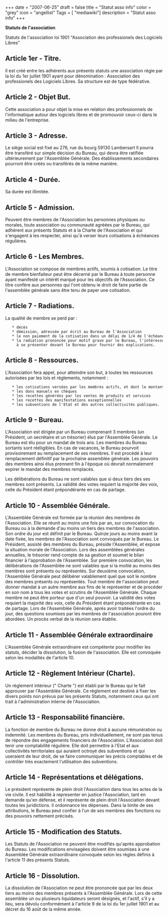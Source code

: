 +++
date = "2007-06-25"
draft = false
title = "Statut asso info"
color = "grey"
icon = "angellist"
Tags = [ "mediawiki"]
description = "Statut asso info"
+++

**Statuts de l'association**

Statuts de l'association loi 1901 "Association des professionels des
Logiciels Libres"

Article 1er - Titre.
--------------------

Il est créé entre les adhérents aux présents statuts une association
régie par la loi du 1er juillet 1901 ayant pour dénomination :
Association des professionels des Logiciels Libres. Sa structure est de
type fédérative.

Article 2 - Objet But.
----------------------

Cette association a pour objet la mise en relation des professionnels de
l'informatique autour des logiciels libres et de promouvoir ceux-ci dans
le milieu de l'entreprise.

Article 3 - Adresse.
--------------------

Le siège social est fixé au 276, rue du bourg 59130 Lambersart Il pourra
être transféré sur simple décision du Bureau, qui devra être ratifiée
ultérieurement par l'Assemblée Générale. Des établissements secondaires
pourront être créés ou transférés de la même manière.

Article 4 - Durée.
------------------

Sa durée est illimitée.

Article 5 - Admission.
----------------------

Peuvent être membres de l'Association les personnes physiques ou
morales, toute association ou communauté agréées par le Bureau, qui
adhèrent aux présents Statuts et à la Charte de l'Association et qui
s'engagent à les respecter, ainsi qu'à verser leurs cotisations à
échéances régulières.

Article 6 - Les Membres.
------------------------

L'Association se compose de membres actifs, soumis à cotisation. Le
titre de membre bienfaiteur peut être décerné par le Bureau à toute
personne ayant manifesté un intérêt marqué pour les objectifs de
l'Association. Ce titre confère aux personnes qui l'ont obtenu le droit
de faire partie de l'assemblée générale sans être tenu de payer une
cotisation.

Article 7 - Radiations.
-----------------------

La qualité de membre se perd par :

       * décès
       * démission, adressée par écrit au Bureau de l'Association
       * le non paiement de la cotisation dans un délai de 1/4 de l'échéance
       * la radiation prononcée pour motif grave par le Bureau, l'intéressé ayant été invité par lettre recommandée
         à se présenter devant le Bureau pour fournir des explications.

Article 8 - Ressources.
-----------------------

L'Association fera appel, pour atteindre son but, à toutes les
ressources autorisées par les lois et règlements, notamment :

       * les cotisations versées par les membres actifs, et dont le montant est fixé chaque année par le Bureau
       * les dons manuels en chèques
       * les recettes générées par les ventes de produits et services
       * les recettes des manifestations exceptionnelles
       * les subventions de l'Etat et des autres collectivités publiques. 

Article 9 - Bureau.
-------------------

L'Association est dirigée par un Bureau comprenant 3 membres (un
Président, un secrétaire et un trésorier) élus par l'Assemblée Générale.
Le Bureau est élu pour un mandat de trois ans. Les membres du Bureau
sortants sont rééligibles. En cas de vacances, le Bureau pourvoit
provisoirement au remplacement de ses membres. Il est procédé à leur
remplacement définitif par la prochaine assemblée générale. Les pouvoirs
des membres ainsi élus prennent fin à l'époque où devrait normalement
expirer le mandat des membres remplacés.

Les délibérations du Bureau ne sont valables que si deux tiers des ses
membres sont présents. La validité des votes requiert la majorité des
voix, celle du Président étant prépondérante en cas de partage.

Article 10 - Assemblée Générale.
--------------------------------

L'Assemblée Générale est formée par la réunion des membres de
l'Association. Elle se réunit au moins une fois par an, sur convocation
du Bureau ou à la demande d'au moins un tiers des membres de
l'association. Son ordre du jour est définit par le Bureau. Quinze jours
au moins avant la date fixée, les membres de l'Association sont
convoqués par le Bureau. Le Président, assisté des membres du Bureau,
préside l'Assemblée, et expose la situation morale de l'Association.
Lors des assemblées générales annuelles, le trésorier rend compte de sa
gestion et soumet le bilan financier à l'approbation de l'Assemblée. Sur
première convocation, les délibérations de l'Assemblée ne sont valables
que si la moitié au moins des membres sont présents ou représentés. Sur
deuxième convocation, l'Assemblée Générale peut délibérer valablement
quel que soit le nombre des membres présents ou représentés. Tout membre
de l'association peut donner mandat à un autre membre aux fins de le
représenter et de procéder en son nom à tous les votes et scrutins de
l'Assemblée Générale. Chaque membre ne peut être porteur que d'un seul
pouvoir. La validité des votes requiert la majorité des voix, celle du
Président étant prépondérante en cas de partage. Lors de l'Assemblée
Générale, après avoir traitées l'ordre du jour, des questions soumises
par les membres de l'association pouront être abordées. Un procès verbal
de la réunion sera établie.

Article 11 - Assemblée Générale extraordinaire
----------------------------------------------

L'Assemblée Générale extraordinaire est compétente pour modifier les
statuts, décider la dissolution, la fusion de l'association. Elle est
convoquée selon les modalités de l'article 10.

Article 12 - Règlement Intérieur (Charte).
------------------------------------------

Un règlement intérieur (" Charte ") est établi par le Bureau qui le fait
approuver par l'Assemblée Générale. Ce règlement est destiné à fixer les
divers points non prévus par les présents Statuts, notamment ceux qui
ont trait à l'administration interne de l'Association.

Article 13 - Responsabilité financière.
---------------------------------------

La fonction de membre du Bureau ne donne droit à aucune rémunération ou
indemnité. Les membres du Bureau, pris individuellement, ne sont pas
tenus de répondre des engagements financiers de l'Association.
L'Association doit tenir une comptabilité régulière. Elle doit permettre
à l'Etat et aux collectivités territoriales qui auraient octroyé des
subventions et qui useraient de leur droit, de se faire communiquer les
précis comptables et de contrôler très exactement l'utilisation des
subventions.

Article 14 - Représentations et délégations.
--------------------------------------------

Le président représente de plein droit l'Association dans tous les actes
de la vie civile. Il est habilité à representer en justice
l'Association, tant en demande qu'en défense, et il représente de plein
droit l'Association devant toutes les juridictions. Il ordonnance les
dépenses. Dans la limite de ses attributions, le Bureau peut confier à
l'un de ses membres des fonctions ou des pouvoirs nettement précisés.

Article 15 - Modification des Statuts.
--------------------------------------

Les Statuts de l'Association ne peuvent être modifiés qu'après
approbation du Bureau. Les modifications envisagées doivent être
soumises à une Assemblée Générale extraordinaire convoquée selon les
règles définis à l'article 11 des présents Statuts.

Article 16 - Dissolution.
-------------------------

La dissolution de l'Association ne peut être prononcée que par les deux
tiers au moins des membres présents à l'Assemblée Générale. Lors de
cette assemblée un ou plusieurs liquidateurs seront désignés, et
l'actif, s'il y a lieu, sera dévolu conformément à l'article 9 de la loi
du 1er juillet 1901 et au décret du 16 août de la même année.
